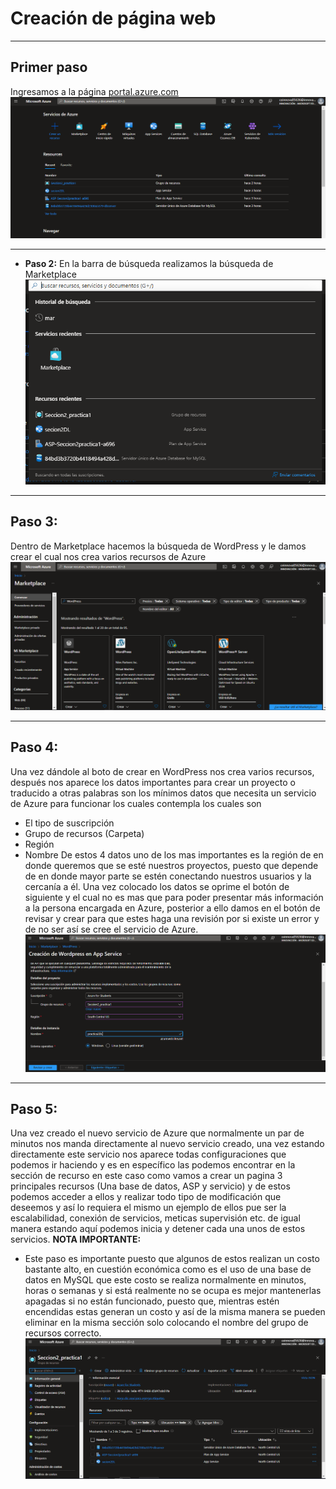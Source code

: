 # Creación de página web
--------------------------------------------------------
## **Primer paso**
Ingresamos a la página [portal.azure.com](https://portal.azure.com/)
![portal.azure.com](https://github.com/aldodanielle/Practica1_Pag_WEB/blob/main/Imagenes/1.png)

--------------------------------------------------------

- **Paso 2:** 
En la barra de búsqueda realizamos la búsqueda de Marketplace
![marketplace](https://github.com/aldodanielle/Practica1_Pag_WEB/blob/main/Imagenes/2.png)

--------------------------------------------------------

## **Paso 3:**
Dentro de Marketplace hacemos la búsqueda de WordPress y le damos crear el cual nos crea varios recursos de Azure
![wordpress](https://github.com/aldodanielle/Practica1_Pag_WEB/blob/main/Imagenes/3.png)

--------------------------------------------------------

## **Paso 4:**
Una vez dándole al boto de crear en WordPress nos crea varios recursos, después nos aparece los datos importantes para crear un proyecto o traducido a otras palabras son los mínimos datos que necesita un servicio de Azure para funcionar los cuales contempla los cuales son 
-	El tipo de suscripción
-	Grupo de recursos (Carpeta)
-	Región 
-	Nombre
De estos 4 datos uno de los mas importantes es la región de en donde queremos que se esté nuestros proyectos, puesto que depende de en donde mayor parte se estén conectando nuestros usuarios y la cercanía a él.
 Una vez colocado los datos se oprime el botón de siguiente y el cual no es mas que para poder presentar más información a la persona encargada en Azure, posterior a ello damos en el botón de revisar y crear para que estes haga una revisión por si existe un error y de no ser así se cree el servicio de Azure.
![Creación de WordPress en App Service](https://github.com/aldodanielle/Practica1_Pag_WEB/blob/main/Imagenes/4.png)

--------------------------------------------------------

## **Paso 5:**
Una vez creado el nuevo servicio de Azure que normalmente un par de minutos nos manda directamente al nuevo servicio creado, una vez estando directamente este servicio nos aparece todas configuraciones que podemos ir haciendo y es en específico las podemos encontrar en la sección de recurso en este caso como vamos a crear un pagina 3 principales recursos (Una base de datos, ASP y servicio) y de estos podemos acceder a ellos y realizar todo tipo de modificación que deseemos y así lo requiera el mismo un ejemplo de ellos pue ser la escalabilidad, conexión de servicios, meticas supervisión etc. de igual manera estando aquí podemos inicia y detener cada una unos de estos servicios. 
**NOTA IMPORTANTE:** 
- Este paso es importante puesto que algunos de estos realizan un costo bastante alto, en cuestión económica como es el uso de una base de datos en MySQL que este costo se realiza normalmente en minutos, horas o semanas y si está realmente no se ocupa es mejor mantenerlas apagadas si no están funcionado, puesto que, mientras estén encendidas estas generan un costo y así de la misma manera se pueden eliminar en la misma sección solo colocando el nombre del grupo de recursos correcto.
![Recursos de Azure](https://github.com/aldodanielle/Practica1_Pag_WEB/blob/main/Imagenes/5.png)
